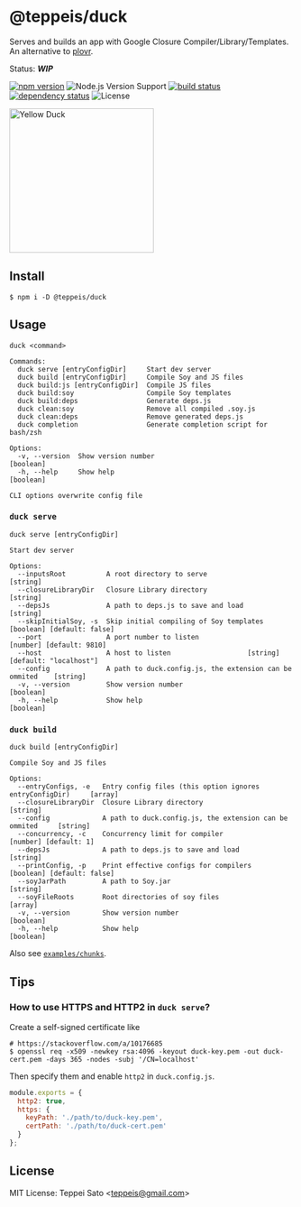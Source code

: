 # @teppeis/duck

Serves and builds an app with Google Closure Compiler/Library/Templates. An alternative to [plovr](https://github.com/bolinfest/plovr).

Status: **_WIP_**

[![npm version][npm-image]][npm-url]
![Node.js Version Support][node-version]
[![build status][circleci-image]][circleci-url]
[![dependency status][deps-image]][deps-url]
![License][license]

<a title="Berkaycagdas [CC BY-SA 4.0 (https://creativecommons.org/licenses/by-sa/4.0)], via Wikimedia Commons" href="https://commons.wikimedia.org/wiki/File:Yellow_Duck.jpg"><img width="256" alt="Yellow Duck" src="https://upload.wikimedia.org/wikipedia/commons/thumb/3/3c/Yellow_Duck.jpg/256px-Yellow_Duck.jpg"></a>

## Install

```console
$ npm i -D @teppeis/duck
```

## Usage

```
duck <command>

Commands:
  duck serve [entryConfigDir]     Start dev server
  duck build [entryConfigDir]     Compile Soy and JS files
  duck build:js [entryConfigDir]  Compile JS files
  duck build:soy                  Compile Soy templates
  duck build:deps                 Generate deps.js
  duck clean:soy                  Remove all compiled .soy.js
  duck clean:deps                 Remove generated deps.js
  duck completion                 Generate completion script for bash/zsh

Options:
  -v, --version  Show version number                                             [boolean]
  -h, --help     Show help                                                       [boolean]

CLI options overwrite config file
```

### `duck serve`

```
duck serve [entryConfigDir]

Start dev server

Options:
  --inputsRoot          A root directory to serve                                 [string]
  --closureLibraryDir   Closure Library directory                                 [string]
  --depsJs              A path to deps.js to save and load                        [string]
  --skipInitialSoy, -s  Skip initial compiling of Soy templates [boolean] [default: false]
  --port                A port number to listen                   [number] [default: 9810]
  --host                A host to listen                   [string] [default: "localhost"]
  --config              A path to duck.config.js, the extension can be ommited    [string]
  -v, --version         Show version number                                      [boolean]
  -h, --help            Show help                                                [boolean]
```

### `duck build`

```
duck build [entryConfigDir]

Compile Soy and JS files

Options:
  --entryConfigs, -e   Entry config files (this option ignores entryConfigDir)     [array]
  --closureLibraryDir  Closure Library directory                                  [string]
  --config             A path to duck.config.js, the extension can be ommited     [string]
  --concurrency, -c    Concurrency limit for compiler                [number] [default: 1]
  --depsJs             A path to deps.js to save and load                         [string]
  --printConfig, -p    Print effective configs for compilers    [boolean] [default: false]
  --soyJarPath         A path to Soy.jar                                          [string]
  --soyFileRoots       Root directories of soy files                               [array]
  -v, --version        Show version number                                       [boolean]
  -h, --help           Show help                                                 [boolean]
```

Also see [`examples/chunks`](examples/chunks).

## Tips

### How to use HTTPS and HTTP2 in `duck serve`?

Create a self-signed certificate like

```console
# https://stackoverflow.com/a/10176685
$ openssl req -x509 -newkey rsa:4096 -keyout duck-key.pem -out duck-cert.pem -days 365 -nodes -subj '/CN=localhost'
```

Then specify them and enable `http2` in `duck.config.js`.

```js
module.exports = {
  http2: true,
  https: {
    keyPath: './path/to/duck-key.pem',
    certPath: './path/to/duck-cert.pem'
  }
};
```

## License

MIT License: Teppei Sato &lt;teppeis@gmail.com&gt;

[npm-image]: https://img.shields.io/npm/v/@teppeis/duck.svg
[npm-url]: https://npmjs.org/package/@teppeis/duck
[npm-downloads-image]: https://img.shields.io/npm/dm/@teppeis/duck.svg
[deps-image]: https://img.shields.io/david/teppeis/duck.svg
[deps-url]: https://david-dm.org/teppeis/duck
[node-version]: https://img.shields.io/badge/Node.js%20support->=v10.12-brightgreen.svg
[license]: https://img.shields.io/npm/l/@teppeis/duck.svg
[circleci-image]: https://circleci.com/gh/teppeis/duck.svg?style=shield
[circleci-url]: https://circleci.com/gh/teppeis/duck
